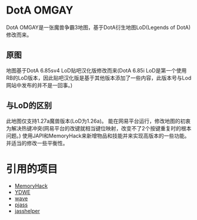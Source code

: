 # DotA OMGAY
DotA OMGAY是一张魔兽争霸3地图，基于DotA衍生地图LoD(Legends of DotA)修改而来。

## 原图
地图基于DotA 6.85sv4 LoD贴吧汉化版修改而来(DotA 6.85i LoD是第一个使用RB的LoD版本，因此贴吧汉化版是基于其他版本添加了一些内容，此版本号与Lod网站中发布的并不是一回事。)

## 与LoD的区别
此地图仅支持1.27a魔兽版本(LoD为1.26a)。
能在网易平台运行，修改地图的初衷为解决热键冲突(网易平台的改键就相当键位映射，改变不了2个按键重复时的根本问题。)
使用JAPI和MemoryHack来新增物品和技能并来实现高版本的一些功能。
并适当的修改一些平衡性。

# 引用的项目
* [MemoryHack](https://github.com/AzagThoth24/MemoryHack)
* [YDWE](https://github.com/actboy168/YDWE)
* [wave](https://github.com/boostorg/wave)
* [pjass](http://jass.sourceforge.net/)
* [jasshelper](http://www.wc3c.net/showthread.php?t=88142)
